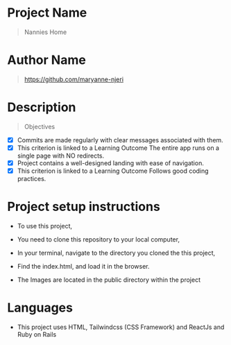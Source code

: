 # Project Name
> Nannies Home

# Author Name
> https://github.com/maryanne-njeri

# Description

> Objectives

- [X] Commits are made regularly with clear messages associated with them.
- [X] This criterion is linked to a Learning Outcome The entire app runs on a single page with NO redirects.
- [X] Project contains a well-designed landing with ease of navigation.
- [X] This criterion is linked to a Learning Outcome Follows good coding practices.

# Project setup instructions

- To use this project,
- You need to clone this repository to your local computer,
- In your terminal, navigate to the directory you cloned the this project,
- Find the index.html, and load it in the browser.

- The Images are located in the public directory within the project

# Languages
- This project uses HTML, Tailwindcss (CSS Framework) and ReactJs and Ruby on Rails